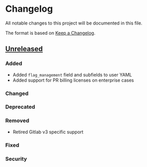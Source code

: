 # Changelog

All notable changes to this project will be documented in this file.

The format is based on [Keep a Changelog](https://keepachangelog.com/en/1.0.0/).

## [Unreleased]

### Added
- Added `flag_management` field and subfields to user YAML
- Added support for PR billing licenses on enterprise cases

### Changed

### Deprecated

### Removed
- Retired Gitlab v3 specific support

### Fixed

### Security


[unreleased]: https://github.com/olivierlacan/keep-a-changelog/compare/v4.5.9...HEAD

